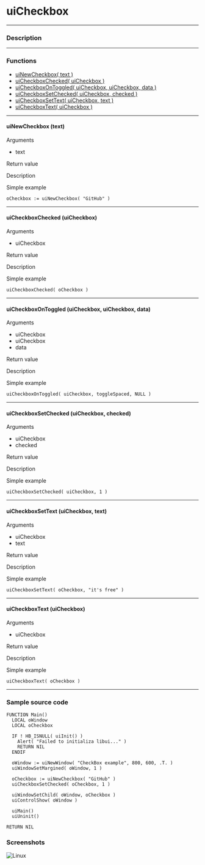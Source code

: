 # **uiCheckbox**
---

### Description

---
### Functions

- [uiNewCheckbox( text )](#uinewcheckbox-text)
- [uiCheckboxChecked( uiCheckbox )](#uicheckboxchecked-uicheckbox)
- [uiCheckboxOnToggled( uiCheckbox, uiCheckbox, data )](#uicheckboxontoggled-uicheckbox-uicheckbox-data)
- [uiCheckboxSetChecked( uiCheckbox, checked )](#uicheckboxsetchecked-uicheckbox-checked)
- [uiCheckboxSetText( uiCheckbox, text )](#uicheckboxsettext-uicheckbox-text)
- [uiCheckboxText( uiCheckbox )](#uicheckboxtext-uicheckbox)

---
#### uiNewCheckbox (text)
Arguments
- text

Return value

Description

Simple example
```
oCheckbox := uiNewCheckbox( "GitHub" )
```
---
#### uiCheckboxChecked (uiCheckbox)
Arguments
- uiCheckbox

Return value

Description

Simple example
```
uiCheckboxChecked( oCheckbox )
```
---
#### uiCheckboxOnToggled (uiCheckbox, uiCheckbox, data)
Arguments
- uiCheckbox
- uiCheckbox
- data

Return value

Description

Simple example
```
uiCheckboxOnToggled( uiCheckbox, toggleSpaced, NULL )
```
---
#### uiCheckboxSetChecked (uiCheckbox, checked)
Arguments
- uiCheckbox
- checked

Return value

Description

Simple example
```
uiCheckboxSetChecked( uiCheckbox, 1 )
```
---
#### uiCheckboxSetText (uiCheckbox, text)
Arguments
- uiCheckbox
- text

Return value

Description

Simple example
```
uiCheckboxSetText( oCheckbox, "it's free" )
```
---
#### uiCheckboxText (uiCheckbox)
Arguments
- uiCheckbox

Return value

Description

Simple example
```
uiCheckboxText( oCheckbox )
```
---
### Sample source code
```
FUNCTION Main()
  LOCAL oWindow
  LOCAL oCheckbox

  IF ! HB_ISNULL( uiInit() )
    Alert( "Failed to initializa libui..." )
    RETURN NIL
  ENDIF

  oWindow := uiNewWindow( "CheckBox example", 800, 600, .T. )
  uiWindowSetMargined( oWindow, 1 )

  oCheckbox := uiNewCheckbox( "GitHub" )
  uiCheckboxSetChecked( oCheckbox, 1 )

  uiWindowSetChild( oWindow, oCheckbox )
  uiControlShow( oWindow )

  uiMain()
  uiUninit()

RETURN NIL
```

### Screenshots
![Linux](../tutorial/uiCheckbox_Linux.png "With family Linux Elementary desktop Pantheon, based on GNOME")
